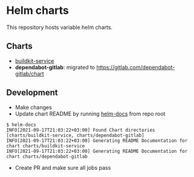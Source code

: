 # Helm charts

This repository hosts variable helm charts.

## Charts

* [buildkit-service](charts/buildkit-service/README.md)
* **dependabot-gitlab**: migrated to <https://gitlab.com/dependabot-gitlab/chart>

## Development

* Make changes
* Update chart README by running [helm-docs](https://github.com/norwoodj/helm-docs/releases) from repo root

```shell
$ helm-docs
INFO[2021-09-17T21:03:22+03:00] Found Chart directories [charts/buildkit-service, charts/dependabot-gitlab]
INFO[2021-09-17T21:03:22+03:00] Generating README Documentation for chart charts/buildkit-service
INFO[2021-09-17T21:03:22+03:00] Generating README Documentation for chart charts/dependabot-gitlab
```

* Create PR and make sure all jobs pass
